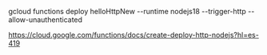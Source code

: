 gcloud functions deploy helloHttpNew --runtime nodejs18 --trigger-http --allow-unauthenticated

https://cloud.google.com/functions/docs/create-deploy-http-nodejs?hl=es-419
